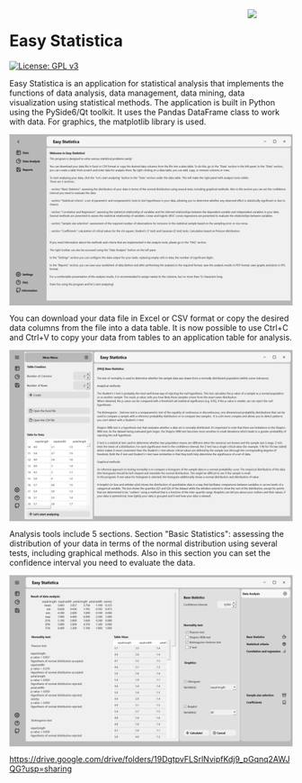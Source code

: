 <img align="right" src=icons/easy_statistica.ico width=80px>

# Easy Statistica

[![License: GPL v3](https://img.shields.io/badge/License-GPL%20v3-blue.svg)](https://www.gnu.org/licenses/gpl-3.0)

Easy Statistica is an application for statistical analysis that implements the functions of data analysis, data management, data mining, data visualization using statistical methods. The application is built in Python using the PySide6/Qt toolkit. It uses the Pandas DataFrame class to work with data. For graphics, the matplotlib library is used.

<img align="center" src=examples/screen_1.png width=600px>

You can download your data file in Excel or CSV format or copy the desired data columns from the file into a data table. It is now possible to use Ctrl+C and Ctrl+V to copy your data from tables to an application table for analysis.

<img align="center" src=examples/screen_2.2.png width=600px>

Analysis tools include 5 sections.
Section "Basic Statistics": assessing the distribution of your data in terms of the normal distribution using several tests, including graphical methods. Also in this section you can set the confidence interval you need to evaluate the data.

<img align="center" src=examples/screen_2.5.png width=600px>


https://drive.google.com/drive/folders/19DgtpvFLSrlNvipfKdj9_pGqnq2AWJQG?usp=sharing
